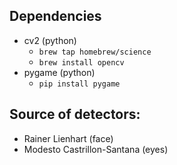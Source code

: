 ## Dependencies
- cv2 (python)
  - `brew tap homebrew/science`
  - `brew install opencv`
- pygame (python)
  - `pip install pygame`

## Source of detectors:
- Rainer Lienhart (face)
- Modesto Castrillon-Santana (eyes)
